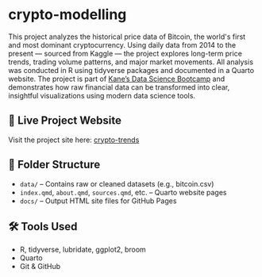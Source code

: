 # crypto-modelling
This project analyzes the historical price data of Bitcoin, the world's first and most dominant cryptocurrency. Using daily data from 2014 to the present — sourced from Kaggle — the project explores long-term price trends, trading volume patterns, and major market movements. All analysis was conducted in R using tidyverse packages and documented in a Quarto website. The project is part of [Kane’s Data Science Bootcamp](https://bootcamp.davidkane.info/) and demonstrates how raw financial data can be transformed into clear, insightful visualizations using modern data science tools.

## 🔗 Live Project Website

Visit the project site here: [crypto-trends](https://numi1212.github.io/crypto-modelling/)

## 📁 Folder Structure

- `data/` – Contains raw or cleaned datasets (e.g., bitcoin.csv)
- `index.qmd`, `about.qmd`, `sources.qmd`, etc. – Quarto website pages
- `docs/` – Output HTML site files for GitHub Pages

## 🛠️ Tools Used

- R, tidyverse, lubridate, ggplot2, broom
- Quarto
- Git & GitHub
